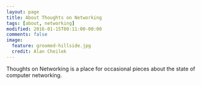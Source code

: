 ```yaml
---
layout: page
title: About Thoughts on Networking
tags: [about, networking]
modified: 2016-01-15T00:11:00-00:00
comments: false
image:
  feature: groomed-hillside.jpg
  credit: Alan Cheilek
---
```


Thoughts on Networking is a place for occasional pieces about the
state of computer networking. 

